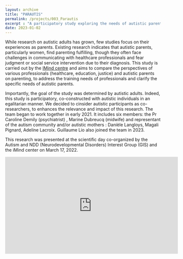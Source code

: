 ```yaml
---
layout: archive
title: "PARAUTIS"
permalink: /projects/003_Parautis
excerpt : "A participatory study exploring the needs of autistic parents and professionals' views on autistic parenthood."
date: 2023-01-02
---
```


While research on autistic adults has grown, few studies focus on their experiences as parents. 
Existing research indicates that autistic parents, particularly women, find parenting fulfilling, though they often face challenges in communicating with healthcare professionals and fear judgment or social service intervention due to their diagnosis. 
This study is carried out by the [IMind centre](https://centre-imind.fr/?lang=en) and aims to compare the perspectives of various professionals (healthcare, education, justice) and autistic parents on parenting, to address the training needs of professionals and clarify the specific needs of autistic parents.

Importantly, the goal of the study was determined by autistic adults. 
Indeed, this study is participatory, co-constructed with autistic individuals in an egalitarian manner. 
We decided to cinsider autistic participants as co-researchers, to enhances the relevance and impact of this research. 
The team began to work together in early 2021. It includes six members: the Pr Caroline Demily (psychiatrist) , Marine Dubreucq (midwife) and representant of the autism community and/or autistic mothers : Danièle Langloys, Magali Pignard, Adeline Lacroix.
Guillaume Lio also joined the team in 2023.

This research was presented at the scientific day co-organized by the Autism and NDD (Neurodevelopmental Disorders) Interest Group (GIS) and the iMind center on March 17, 2022.
<iframe width="560" height="315" src="https://www.youtube.com/embed/juSdbiqx2wQ" frameborder="0" allow="accelerometer; autoplay; clipboard-write; encrypted-media; gyroscope; picture-in-picture" allowfullscreen></iframe>
